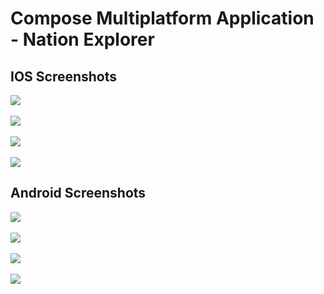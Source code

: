 # Compose Multiplatform Application - Nation Explorer

## IOS Screenshots
<img src="https://github.com/Pablit0x/NationExplorer/assets/76017191/6a6e4115-9936-43ad-bfdd-3bac630a4da1">
<br>
<br>
<img src="https://github.com/Pablit0x/NationExplorer/assets/76017191/fd93a498-a395-4f80-a3bf-7eebbfd26665">
<br>
<br>
<img src="https://github.com/Pablit0x/NationExplorer/assets/76017191/40c33947-799e-4352-a43b-0c1a5746ab62">
<br>
<br>
<img src="https://github.com/Pablit0x/NationExplorer/assets/76017191/21d303c7-8899-4ebe-908e-1c2fe5a68e42">


## Android Screenshots
<img src="https://github.com/Pablit0x/NationExplorer/assets/76017191/523d1e80-27a5-4887-a6ce-9265ad15e02b">
<br>
<br>
<img src="https://github.com/Pablit0x/NationExplorer/assets/76017191/7e735609-6f42-444f-88ba-066271469c4f">
<br>
<br>
<img src="https://github.com/Pablit0x/NationExplorer/assets/76017191/1bd2e3b4-92f7-4ac7-82cf-ecf3005d1e41">
<br>
<br>
<img src="https://github.com/Pablit0x/NationExplorer/assets/76017191/633e25b9-6ebe-442f-a653-bd03609eccdd">
